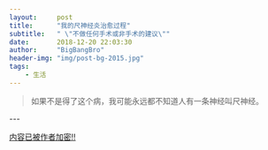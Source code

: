 ```yaml
---
layout:     post
title:      "我的尺神经炎治愈过程"
subtitle:   " \"不做任何手术或非手术的建议\""
date:       2018-12-20 22:03:30
author:     "BigBangBro"
header-img: "img/post-bg-2015.jpg"
tags:
    - 生活
---
```


> 如果不是得了这个病，我可能永远都不知道人有一条神经叫尺神经。


<p id = "build"></p>
---

[内容已被作者加密!!](http://bigbangbro.com/ "加密内容")
